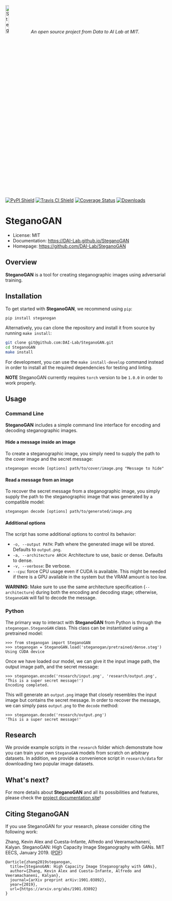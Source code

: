 <p align="left">
<img width=15% src="https://dai.lids.mit.edu/wp-content/uploads/2018/06/Logo_DAI_highres.png" alt="SteganoGAN" />
<i>An open source project from Data to AI Lab at MIT.</i>
</p>

[![PyPI Shield](https://img.shields.io/pypi/v/steganogan.svg)](https://pypi.python.org/pypi/steganogan)
[![Travis CI Shield](https://travis-ci.org/DAI-Lab/SteganoGAN.svg?branch=master)](https://travis-ci.org/DAI-Lab/SteganoGAN)
[![Coverage Status](https://codecov.io/gh/DAI-Lab/SteganoGAN/branch/master/graph/badge.svg)](https://codecov.io/gh/DAI-Lab/SteganoGAN)
[![Downloads](https://pepy.tech/badge/steganogan)](https://pepy.tech/project/steganogan)

# SteganoGAN

- License: MIT
- Documentation: https://DAI-Lab.github.io/SteganoGAN
- Homepage: https://github.com/DAI-Lab/SteganoGAN

## Overview

**SteganoGAN** is a tool for creating steganographic images using adversarial training.

## Installation

To get started with **SteganoGAN**, we recommend using `pip`:

```bash
pip install steganogan
```

Alternatively, you can clone the repository and install it from source by running `make install`:

```bash
git clone git@github.com:DAI-Lab/SteganoGAN.git
cd SteganoGAN
make install
```

For development, you can use the `make install-develop` command instead in order to install all
the required dependencies for testing and linting.

**NOTE** SteganoGAN currently requires `torch` version to be `1.0.0` in order to work properly.

## Usage
### Command Line

**SteganoGAN** includes a simple command line interface for encoding and decoding steganographic images.

#### Hide a message inside an image

To create a steganographic image, you simply need to supply the path to the cover image and the secret 
message:

```
steganogan encode [options] path/to/cover/image.png "Message to hide"
```

#### Read a message from an image

To recover the secret message from a steganographic image, you simply supply the path to the steganographic 
image that was generated by a compatible model:

```
steganogan decode [options] path/to/generated/image.png
```

#### Additional options

The script has some additional options to control its behavior:

* `-o, --output PATH`: Path where the generated image will be stored. Defaults to `output.png`.
* `-a, --architecture ARCH`: Architecture to use, basic or dense. Defaults to dense.
* `-v, --verbose`: Be verbose.
* `--cpu`: force CPU usage even if CUDA is available. This might be needed if there is a GPU
  available in the system but the VRAM amount is too low.

**WARNING**: Make sure to use the same architecture specification (`--architecture`) during both 
the encoding and decoding stage; otherwise, `SteganoGAN` will fail to decode the message.

### Python

The primary way to interact with **SteganoGAN** from Python is through the `steganogan.SteganoGAN` 
class. This class can be instantiated using a pretrained model:

```
>>> from steganogan import SteganoGAN
>>> steganogan = SteganoGAN.load('steganogan/pretrained/dense.steg')
Using CUDA device
```

Once we have loaded our model, we can give it the input image path, the output image path, and 
the secret message:

```
>>> steganogan.encode('research/input.png', 'research/output.png', 'This is a super secret message!')
Encoding completed.
```

This will generate an `output.png` image that closely resembles the input image but contains the 
secret message. In order to recover the message, we can simply pass `output.png` to the `decode` 
method:

```
>>> steganogan.decode('research/output.png')
'This is a super secret message!'
```

## Research

We provide example scripts in the `research` folder which demonstrate how you can train your own
`SteganoGAN` models from scratch on arbitrary datasets. In addition, we provide a convenience 
script in `research/data` for downloading two popular image datasets.

## What's next?

For more details about **SteganoGAN** and all its possibilities and features, please check the
[project documentation site](https://DAI-Lab.github.io/SteganoGAN/)!

## Citing SteganoGAN

If you use SteganoGAN for your research, please consider citing the following work:

Zhang, Kevin Alex and Cuesta-Infante, Alfredo and Veeramachaneni, Kalyan. SteganoGAN: High Capacity Image Steganography with GANs. MIT EECS, January 2019. ([PDF](https://arxiv.org/pdf/1901.03892.pdf))

```
@article{zhang2019steganogan,
  title={SteganoGAN: High Capacity Image Steganography with GANs},
  author={Zhang, Kevin Alex and Cuesta-Infante, Alfredo and Veeramachaneni, Kalyan},
  journal={arXiv preprint arXiv:1901.03892},
  year={2019},
  url={https://arxiv.org/abs/1901.03892}
}
```
